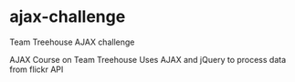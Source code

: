 # ajax-challenge
Team Treehouse AJAX challenge

AJAX Course on Team Treehouse 
Uses AJAX and jQuery to process data from flickr API

